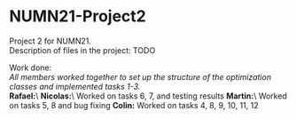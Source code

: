 # NUMN21-Project2
Project 2 for NUMN21.\
Description of files in the project: TODO

Work done: \
*All members worked together to set up the structure of the optimization classes and implemented tasks 1-3.* \
**Rafael:**\ 
**Nicolas:**\ Worked on tasks 6, 7, and testing results
**Martin:**\ Worked on tasks 5, 8 and bug fixing
**Colin:** Worked on tasks 4, 8, 9, 10, 11, 12
